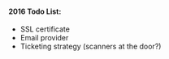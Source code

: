 #### 2016 Todo List:
- SSL certificate
- Email provider
- Ticketing strategy (scanners at the door?)
